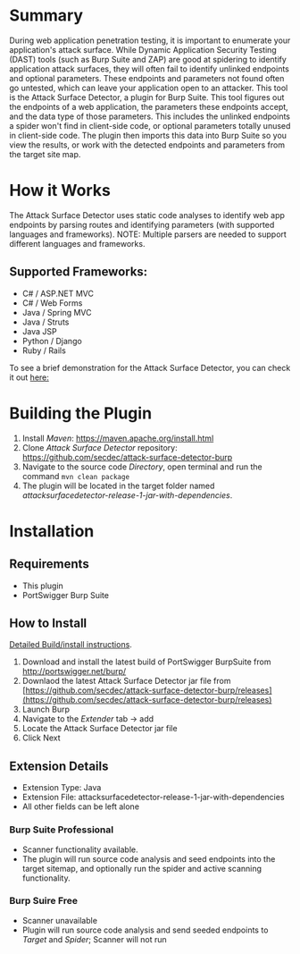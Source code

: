 # Summary
During web application penetration testing, it is important to enumerate  your application's attack surface. While Dynamic Application Security Testing (DAST) tools (such as Burp Suite and ZAP) are good at spidering to identify application attack surfaces, they will often fail to identify unlinked endpoints and optional parameters. These endpoints and parameters not found often go untested, which can leave your application open to an attacker.
This tool is the Attack Surface Detector, a plugin for Burp Suite. This tool figures out the endpoints of a web application, the parameters these endpoints accept, and the data type of those parameters. This includes the unlinked endpoints a spider won't find in client-side code, or optional parameters totally unused in client-side code. The plugin then imports this data into Burp Suite so you view the results, or work with the detected endpoints and parameters from the target site map.

# How it Works
The Attack Surface Detector uses static code analyses to identify web app endpoints by parsing routes and identifying parameters (with supported languages and frameworks). NOTE: Multiple parsers are needed to support different languages and frameworks.
## Supported Frameworks:
  * C# / ASP.NET MVC
  * C# / Web Forms
  * Java / Spring MVC
  * Java / Struts
  * Java JSP
  * Python / Django
  * Ruby / Rails

To see a brief demonstration for the Attack Surface Detector, you can check it out [here:](https://youtu.be/jUUJNRcmqwI)

# Building the Plugin

1.  Install *Maven*:  https://maven.apache.org/install.html
2. Clone *Attack Surface Detector* repository:  https://github.com/secdec/attack-surface-detector-burp
3. Navigate to the source code *Directory*, open terminal and run the command `mvn clean package`
4. The plugin will be located in the target folder named *attacksurfacedetector-release-1-jar-with-dependencies*.

# Installation

## Requirements
* This plugin
* PortSwigger Burp Suite

## How to Install

[Detailed Build/install instructions](https://github.com/secdec/attack-surface-detector-zap/wiki).

1.	Download and install the latest build of PortSwigger BurpSuite from http://portswigger.net/burp/ 
2.  Downlaod  the latest Attack Surface Detector jar file from [https://github.com/secdec/attack-surface-detector-burp/releases](https://github.com/secdec/attack-surface-detector-burp/releases)
3.	Launch Burp
4.  Navigate to the *Extender* tab -> add
5.  Locate the Attack Surface Detector jar file
6.  Click Next

## Extension Details
* Extension Type: Java
* Extension File: attacksurfacedetector-release-1-jar-with-dependencies
* All other fields can be left alone

### Burp Suite Professional
* Scanner functionality available.
* The plugin will run source code analysis and seed endpoints into the target sitemap, and optionally run the spider and active scanning functionality.
### Burp Suire Free
* Scanner unavailable
* Plugin will run source code analysis and send seeded endpoints to *Target* and *Spider*; Scanner will not run





